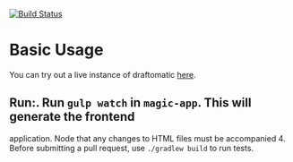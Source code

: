 [![Build Status](https://travis-ci.org/MageRings/draftomatic.svg?branch=develop)](https://travis-ci.org/MageRings/draftomatic)

# Basic Usage

You can try out a live instance of draftomatic [here](https://draftomatic.herokuapp.com/magic/#/tournament).

## Run:. Run `gulp watch` in `magic-app`.  This will generate the frontend
application.  Node that any changes to HTML files must be accompanied
4.  Before submitting a pull request, use `./gradlew build` to run tests.
